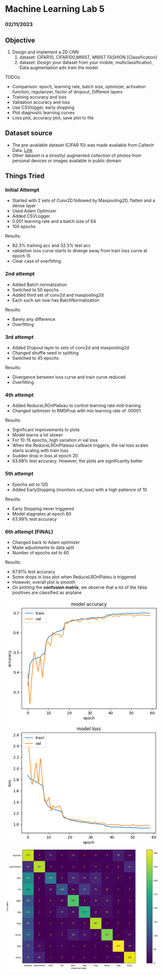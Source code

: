 # Machine Learning Lab 5

### 02/11/2023

## Objective

1. Design and implement a 2D CNN
   1. dataset: CIFAR10, CIFAR100,MNIST, MNIST FASHION [Classification]
   2. dataset: Design your dataset from your mobile, multiclassification, Data augmentation adn train the model

TODOs:

- Comparison: epoch, learning rate, batch size, optimizer, activation function, regularizer, factor of dropout, Different layers
- Training accuracy and loss
- Validation accuracy and loss
- Use CSVlogger, early stopping
- Plot diagnostic learning curves
- Loss plot, accuracy plot, save plot to file

## Dataset source

- The pre-available dataset (CIFAR 10) was made available from Caltech Data. [Link](https://data.caltech.edu/records/mzrjq-6wc02)
- Other dataset is a (mostly) augmented collection of photos from personal devices or images available in public domain

## Things Tried

### Initial Attempt

- Started with 2 sets of Conv2D followed by Maxpooling2D, flatten and a dense layer
- Used Adam Optimizer
- Added CSVLogger
- 0.001 learning rate and a batch size of 64
- 100 epochs

Results:

- 82.3% training acc and 32.3% test acc
- validation loss curve starts to diverge away from train loss curve at epoch 15
- Clear case of overfitting

### 2nd attempt

- Added Batch normalization
- Switched to 50 epochs
- Added third set of conv2d and maxpooling2d
- Each such set now has BatchNormalization

Results:

- Barely any difference
- Overfitting

### 3rd attempt

- Added Dropout layer to sets of conv2d and maxpooling2d
- Changed shuffle seed in splitting
- Switched to 45 epochs

Results:

- Divergence between loss curve and train curve reduced
- Overfitting

### 4th attempt

- Added ReduceLROnPlateau to control learning rate mid-training
- Changed optimizer to RMSProp with min learning rate of .00001

Results:

- Significant improvements to plots
- Model learns a lot slower
- For 10-15 epochs, high variation in val loss
- When the ReduceLROnPlateau callback triggers, the val loss scales starts scaling with train loss
- Sudden drop in loss at epoch 20
- 63.68% test accuracy. However, the plots are significantly better

### 5th attempt

- Epochs set to 120
- Added EarlyStopping (monitors val_loss) with a high patience of 10

Results:

- Early Stopping never triggered
- Model stagnates at epoch 60
- 63.99% test accuracy

### 6th attempt (FINAL)

- Changed back to Adam optimizer
- Made adjustments to data split
- Number of epochs set to 60

Results:

- 67.91% test accuracy
- Some drops in loss plot when ReduceLROnPlateu is triggered
- However, overall plot is smooth
- On plotting the **confusion matrix**, we observe that a lot of the false positives are classified as airplane

![Model Accuracy](model_accuracy.png)
![Model loss](model_loss.png)
![Confusion Matrix](confusion_matrix.png)
